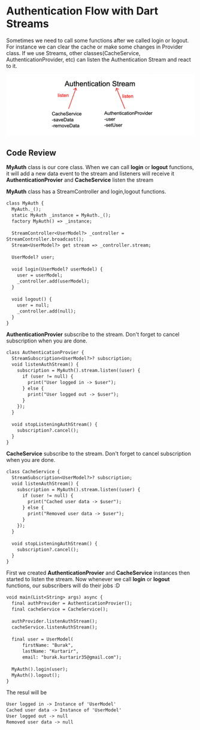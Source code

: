 # Authentication Flow with Dart Streams

Sometimes we need to call some functions after we called login or logout. For instance we can clear the cache or make some changes in Provider class.
If we use Streams, other classes(CacheService, AuthenticationProvider, etc) can listen the Authentication Stream and react to it.

![Authentication Flow with Streams](/auth_stream.png)

## Code Review

**MyAuth** class is our core class. When we can call **login** or **logout** functions, it will add a new data event to the stream and listeners will receive it
**AuthenticationProvier** and **CacheService** listen the stream

**MyAuth** class has a StreamController and login,logout functions.
```
class MyAuth {
  MyAuth._();
  static MyAuth _instance = MyAuth._();
  factory MyAuth() => _instance;

  StreamController<UserModel?> _controller = StreamController.broadcast();
  Stream<UserModel?> get stream => _controller.stream;

  UserModel? user;

  void login(UserModel? userModel) {
    user = userModel;
    _controller.add(userModel);
  }

  void logout() {
    user = null;
    _controller.add(null);
  }
}
```

**AuthenticationProvier** subscribe to the stream. Don't forget to cancel subscription when you are done.
```
class AuthenticationProvier {
  StreamSubscription<UserModel?>? subscription;
  void listenAuthStream() {
    subscription = MyAuth().stream.listen((user) {
      if (user != null) {
        print("User logged in -> $user");
      } else {
        print("User logged out -> $user");
      }
    });
  }

  void stopListeningAuthStream() {
    subscription?.cancel();
  }
}
```

**CacheService** subscribe to the stream. Don't forget to cancel subscription when you are done.
```
class CacheService {
  StreamSubscription<UserModel?>? subscription;
  void listenAuthStream() {
    subscription = MyAuth().stream.listen((user) {
      if (user != null) {
        print("Cached user data -> $user");
      } else {
        print("Removed user data -> $user");
      }
    });
  }

  void stopListeningAuthStream() {
    subscription?.cancel();
  }
}
```

First we created **AuthenticationProvier** and **CacheService** instances then started to listen the stream. Now whenever we call **login** or **logout** functions, our subscribers will do their jobs :D
```
void main(List<String> args) async {
  final authProvider = AuthenticationProvier();
  final cacheService = CacheService();

  authProvider.listenAuthStream();
  cacheService.listenAuthStream();

  final user = UserModel(
      firstName: "Burak",
      lastName: "Kurtarir",
      email: "burak.kurtarir35@gmail.com");

  MyAuth().login(user);
  MyAuth().logout();
}
```

The resul will be
```
User logged in -> Instance of 'UserModel'
Cached user data -> Instance of 'UserModel'
User logged out -> null
Removed user data -> null
```